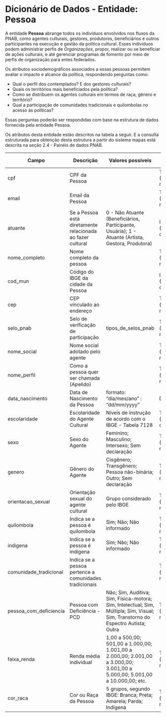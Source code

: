 # Dicionário de Dados - Entidade: Pessoa

A entidade **Pessoa** abrange todos os indivíduos envolvidos nos fluxos da PNAB, como agentes culturais, gestores, produtores, beneficiários e outros participantes na execução e gestão da política cultural. Esses indivíduos podem administrar perfis de *Organizações*, propor, realizar ou se beneficiar de ações culturais, e até gerenciar programas de fomento por meio de perfis de organização para entes federados.

Os atributos sociodemográficos associados a essas pessoas permitem avaliar o impacto e alcance da política, respondendo perguntas como:

- Qual o perfil dos contemplados? E dos gestores culturais?
- Quais os territórios mais beneficiados pela política?
- Como se distribuem os agentes culturais em termos de raça, gênero e território?
- Qual a participação de comunidades tradicionais e quilombolas no acesso às políticas?

Essas perguntas poderão ser respondidas com base na estrutura de dados fornecida pela entidade Pessoa.

Os atributos desta entidade estão descritos na tabela a seguir. E a consulta estruturada para obtenção desta estrutura a partir do sistema mapas está descrita na seção 2.4 - Painéis de dados PNAB.

| Campo                     | Descrição                                                                                          | Valores possíveis                                                                                                             | Tipo de variável                | Dado sensível |
|---------------------------|----------------------------------------------------------------------------------------------------|-------------------------------------------------------------------------------------------------------------------------------|---------------------------------|---------------|
| cpf                        | CPF da Pessoa                                                                                     |                                                                                                                               | Texto (qualitativa nominal)      | Sim           |
| email                      | Email da Pessoa                                                                                    |                                                                                                                               | Texto (qualitativa nominal)      | Não           |
| atuante                    | Se a Pessoa está diretamente relacionada ao fazer cultural                                         | 0 - Não Atuante (Beneficiários, Participante, Usuária); 1 - Atuante (Artista, Gestora, Produtora)                              | Inteiro (quantitativa discreta)  | Não           |
| nome_completo              | Nome completo da pessoa                                                                            |                                                                                                                               | Texto (qualitativa nominal)      | Sim           |
| cod_mun                    | Código do IBGE da cidade da Pessoa                                                                 |                                                                                                                               | Inteiro (quantitativa discreta)  | Não           |
| cep                        | CEP vinculado ao endereço                                                                          |                                                                                                                               | Texto (qualitativa nominal)      | Sim           |
| selo_pnab                  | Selo de verificação de participação                                                                | tipos_de_selos_pnab                                                                                                           | Texto (qualitativa nominal)      | Não           |
| nome_social                | Nome social adotado pelo agente                                                                    |                                                                                                                               | Texto (qualitativa nominal)      | Sim           |
| nome_perfil                | Como a pessoa quer ser chamada (Apelido)                                                           |                                                                                                                               | Texto (qualitativa nominal)      | Sim           |
| data_nascimento            | Data de Nascimento da Pessoa                                                                       | formato: “dia/mes/ano” : “dd/mm/yyyy”                                                                                          | Data                            | Sim           |
| escolaridade               | Escolaridade do Agente Cultural                                                                    | Níveis de instrução de acordo com o IBGE - Tabela 7128                                                                         | Texto (qualitativa ordinal)      | Sim           |
| sexo                       | Sexo do Agente                                                                                     | Feminino; Masculino; Intersexo; Sem declaração                                                                                 | Texto (qualitativa nominal)      | Sim           |
| genero                     | Gênero do Agente                                                                                   | Cisgênero; Transgênero; Pessoa não-binária; Outro; Sem declaração                                                              | Texto (qualitativa nominal)      | Sim           |
| orientacao_sexual          | Orientação sexual do agente cultural                                                               | Grupo considerado pelo IBGE                                                                                                    | Texto (qualitativa nominal)      | Sim           |
| quilombola                 | Indica se a pessoa é quilombola                                                                     | Sim; Não; Não informado                                                                                                        | Texto (qualitativa nominal)      | Sim           |
| indigena                   | Indica se a pessoa é indígena                                                                      | Sim; Não; Não informado                                                                                                        | Texto (qualitativa nominal)      | Sim           |
| comunidade_tradicional     | Indica se a pessoa pertence a comunidades tradicionais                                              |                                                                                                                               | Texto (qualitativa nominal)      | Sim           |
| pessoa_com_deficiencia     | Pessoa com Deficiência - PCD                                                                        | Não; Sim, Auditiva; Sim, Física-motora; Sim, Intelectual; Sim, Múltipla; Sim, Visual; Sim, Transtorno do Espectro Autista; Outra | Texto (qualitativa nominal)      | Sim           |
| faixa_renda                | Renda média individual                                                                             | 1,00 a 500,00; 501,00 a 1.000,00; 1.001,00 a 2.000,00; 2.001,00 a 3.000,00; 3.001,00 a 5.000,00; 5.001,00 a 10.000,00; etc.    | Texto (qualitativa nominal)      | Sim           |
| cor_raca                   | Cor ou Raça da Pessoa                                                                              | 5 grupos, segundo IBGE: Branca; Preta; Amarela; Parda; Indígena                                                                | Texto (qualitativa nominal)      | Sim           |
